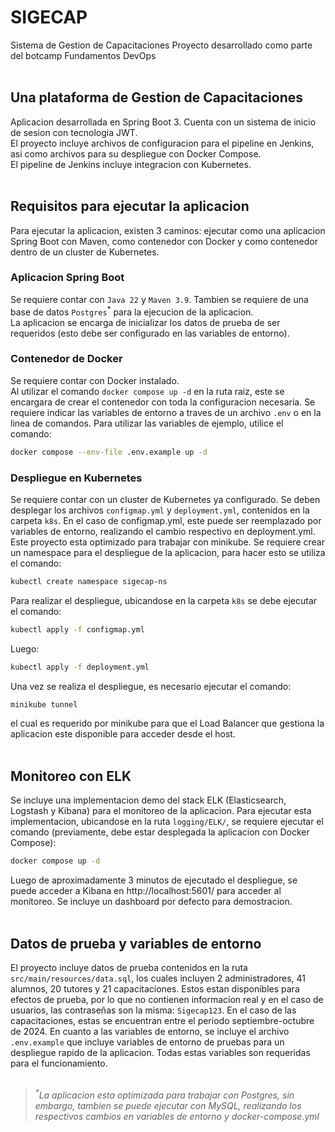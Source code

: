 # SIGECAP
Sistema de Gestion de Capacitaciones
Proyecto desarrollado como parte del botcamp Fundamentos DevOps 
<br><br>
## Una plataforma de Gestion de Capacitaciones
Aplicacion desarrollada en Spring Boot 3. Cuenta con un sistema de inicio de sesion con tecnologia JWT.  
El proyecto incluye archivos de configuracion para el pipeline en Jenkins, asi como archivos para su despliegue con Docker Compose.  
El pipeline de Jenkins incluye integracion con Kubernetes.
<br><br>
## Requisitos para ejecutar la aplicacion
Para ejecutar la aplicacion, existen 3 caminos: ejecutar como una aplicacion Spring Boot con Maven, como contenedor con Docker y como contenedor dentro de un cluster de Kubernetes.  

### Aplicacion Spring Boot
Se requiere contar con `Java 22` y `Maven 3.9`. Tambien se requiere de una base de datos `Postgres`<sup>*</sup> para la ejecucion de la aplicacion.  
La aplicacion se encarga de inicializar los datos de prueba de ser requeridos (esto debe ser configurado en las variables de entorno).

### Contenedor de Docker
Se requiere contar con Docker instalado.  
Al utilizar el comando `docker compose up -d` en la ruta raiz, este se encargara de crear el contenedor con toda la configuracion necesaria. Se requiere indicar las variables de entorno a traves de un archivo `.env` o en la linea de comandos. Para utilizar las variables de ejemplo, utilice el comando:
```bash
docker compose --env-file .env.example up -d
```

### Despliegue en Kubernetes
Se requiere contar con un cluster de Kubernetes ya configurado.
Se deben desplegar los archivos `configmap.yml` y `deployment.yml`, contenidos en la carpeta `k8s`. En el caso de configmap.yml, este puede ser reemplazado por variables de entorno, realizando el cambio respectivo en deployment.yml.  
Este proyecto esta optimizado para trabajar con minikube. Se requiere crear un namespace para el despliegue de la aplicacion, para hacer esto se utiliza el comando:
```bash
kubectl create namespace sigecap-ns
```
Para realizar el despliegue, ubicandose en la carpeta `k8s` se debe ejecutar el comando:
```bash
kubectl apply -f configmap.yml
```
Luego:
```bash
kubectl apply -f deployment.yml
```
Una vez se realiza el despliegue, es necesario ejecutar el comando:
```bash
minikube tunnel
```
el cual es requerido por minikube para que el Load Balancer que gestiona la aplicacion este disponible para acceder desde el host.
<br><br>
## Monitoreo con ELK
Se incluye una implementacion demo del stack ELK (Elasticsearch, Logstash y Kibana) para el monitoreo de la aplicacion. Para ejecutar esta implementacion, ubicandose en la ruta `logging/ELK/`, se requiere ejecutar el comando (previamente, debe estar desplegada la aplicacion con Docker Compose):
```bash
docker compose up -d
```
Luego de aproximadamente 3 minutos de ejecutado el despliegue, se puede acceder a Kibana en http://localhost:5601/ para acceder al monitoreo. Se incluye un dashboard por defecto para demostracion.
<br><br>
## Datos de prueba y variables de entorno
El proyecto incluye datos de prueba contenidos en la ruta `src/main/resources/data.sql`, los cuales incluyen 2 administradores, 41 alumnos, 20 tutores y 21 capacitaciones. Estos estan disponibles para efectos de prueba, por lo que no contienen informacion real y en el caso de usuarios, las contraseñas son la misma: `Sigecap123`. En el caso de las capacitaciones, estas se encuentran entre el periodo septiembre-octubre de 2024.
En cuanto a las variables de entorno, se incluye el archivo `.env.example` que incluye variables de entorno de pruebas para un despliegue rapido de la aplicacion. Todas estas variables son requeridas para el funcionamiento.
<br><br>
> _<sup>*</sup>La aplicacion esta optimizada para trabajar con Postgres, sin embargo, tambien se puede ejecutar con MySQL, realizando los respectivos cambios en variables de entorno y docker-compose.yml_